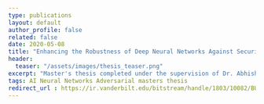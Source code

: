 ```yaml
---
type: publications
layout: default
author_profile: false
related: false
date: 2020-05-08
title: "Enhancing the Robustness of Deep Neural Networks Against Security Threats Using Radial Basis Functions"
header:
  teaser: "/assets/images/thesis_teaser.png"
excerpt: "Master's thesis completed under the supervision of Dr. Abhishek Dubey and Dr. Xenofon Koutsoukos at Vanderbilt University."
tags: AI Neural Networks Adversarial masters thesis
redirect_url : https://ir.vanderbilt.edu/bitstream/handle/1803/10082/BURRUSS-THESIS-2020.pdf?sequence=1
---
```


